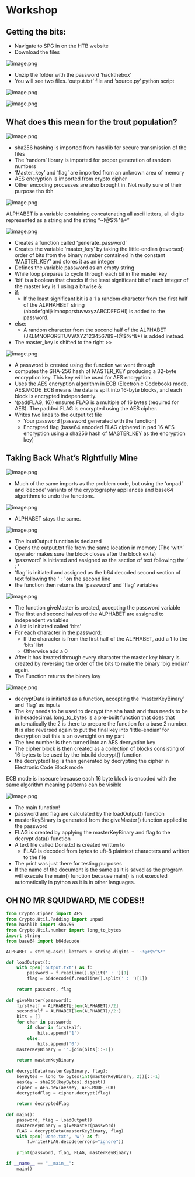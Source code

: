 # Workshop

## Getting the bits:

- Navigate to SPG in on the HTB website
- Download the files

![image.png](image.png)

- Unzip the folder with the password ‘hackthebox’
- You will see two files. ‘output.txt’ file and ‘source.py’ python script

![image.png](image%201.png)

![image.png](image%202.png)

## What does this mean for the trout population?

![image.png](image%203.png)

- sha256 hashing is imported from hashlib for secure transmission of the files
- The ‘random’ library is imported for proper generation of random numbers
- ‘Master_key’ and ‘flag’ are imported from an unknown area of memory
- AES encryption is imported from crypto cipher
- Other encoding processes are also brought in. Not really sure of their purpose tho tbh

![image.png](image%204.png)

ALPHABET is a variable containing concatenating  all ascii letters, all digits represented as a string and the string “~!@$%^&*”

![image.png](image%205.png)

- Creates a function called ‘generate_password’
- Creates the variable ‘master_key’ by taking the little-endian (reversed) order of bits from the binary number contained in the constant ‘MASTER_KEY’ and stores it as an integer
- Defines the variable password as an empty string
- While loop prepares to cycle through each bit in the master key
- ‘bit’ is a boolean that checks if the least significant bit of each integer of the master key is 1 using a bitwise &
- if:
    - If the least significant bit is a 1 a random character from the first half of the ALPHAHBET string (abcdefghijklmnopqrstuvwxyzABCDEFGHI) is added to the password.
- else:
    - A random character from the second half of the ALPHABET (JKLMNOPQRSTUVWXYZ123456789~!@$%^&*) is added instead.
- The master_key is shifted to the right >>

![image.png](image%206.png)

- A password is created using the function we went through
- computes the SHA-256 hash of MASTER_KEY producing a 32-byte encryption key. This key will be used for AES encryption.
- Uses the AES encryption algorithm in ECB (Electronic Codebook) mode. AES.MODE_ECB means the data is split into 16-byte blocks, and each block is encrypted independently.
- ‘(pad(FLAG, 16)) ensures FLAG is a multiple of 16 bytes (required for AES). The padded FLAG is encrypted using the AES cipher.
- Writes two lines to the output.txt file
    - Your password [password generated with the function]
    - Encrypted flag (base64 encoded FLAG ciphered in pad 16 AES encryption using a sha256 hash of MASTER_KEY as the encryption key)

## Taking Back What’s Rightfully Mine

![image.png](image%207.png)

- Much of the same imports as the problem code, but using the ‘unpad’ and ‘decode’ variants of the cryptography appliances and base64 algorithms to undo the functions.

![image.png](image%208.png)

- ALPHABET stays the same.

![image.png](image%209.png)

- The loudOutput function is declared
- Opens the output.txt file from the same location in memory 
(The ‘with’ operator makes sure the block closes after the block exits)
- ‘password’ is initiated and assigned as the section of text following the ‘ : ‘
- ‘flag’ is initiated and assigned as the b64 decoded second section of text following the ‘ : ‘ on the second line
- the function then returns the ‘password’ and ‘flag’ variables

![image.png](image%2010.png)

- The function giveMaster is created, accepting the password variable
- The first and second halves of the ALPHABET are assigned to independent variables
- A list is initiated called ‘bits’
- For each character in the password:
    - If the character is from the first half of the ALPHABET, add a 1 to the ‘bits’ list
    - Otherwise add a 0
- After It has iterated through every character the master key binary is created by reversing the order of the bits to make the binary ‘big endian’ again.
- The Function returns the binary key

![image.png](image%2011.png)

- decryptData is initiated as a function, accepting the ‘masterKeyBinary’ and ‘flag’ as inputs
- The key needs to be used to decrypt the sha hash and thus needs to be in hexadecimal. long_to_bytes is a pre-built function that does that automatically the 2 is there to prepare the function for a base 2 number. It is also reversed again to put the final key into ‘little-endian’ for decryption but this is an oversight on my part
- The hex number is then turned into an AES decryption key
- The cipher block is then created as a collection of blocks consisting of 16-bytes to be used by the inbuild decrypt() function
- the decryptedFlag is then generated by decrypting the cipher in Electronic Code Block mode

ECB mode is insecure because each 16 byte block is encoded with the same algorithm meaning patterns can be visible

![image.png](image%2012.png)

- The main function!
- password and flag are calculated by the loadOutput() function
- masterKeyBinary is generated from the giveMaster() function applied to the password
- FLAG is created by applying the masterKeyBinary and flag to the decrypt data() function
- A text file called Done.txt is created written to
    - FLAG is decoded from bytes to uft-8 plaintext characters and written to the file
- The print was just there for testing purposes
- If the name of the document is the same as it is saved as the program will execute the main() function because main() is not executed automatically in python as it is in other languages.

## OH NO MR SQUIDWARD, ME CODES!!

 

```python
from Crypto.Cipher import AES
from Crypto.Util.Padding import unpad
from hashlib import sha256
from Crypto.Util.number import long_to_bytes
import string
from base64 import b64decode

ALPHABET = string.ascii_letters + string.digits + '~!@#$%^&*'

def loadOutput():
    with open('output.txt') as f:
        password = f.readline().split(' : ')[1]
        flag = b64decode(f.readline().split(' : ')[1])
        
    return password, flag
    
def giveMaster(password):
    firstHalf = ALPHABET[:len(ALPHABET)//2]
    secondHalf = ALPHABET[len(ALPHABET)//2:]
    bits = []
    for char in password:
        if char in firstHalf:
            bits.append('1')
        else:
            bits.append('0')
    masterKeyBinary = ''.join(bits[::-1])
    
    return masterKeyBinary
    
def decryptData(masterKeyBinary, flag):
    keyBytes = long_to_bytes(int(masterKeyBinary, 2))[::-1]
    aesKey = sha256(keyBytes).digest()
    cipher = AES.new(aesKey, AES.MODE_ECB)
    decryptedFlag = cipher.decrypt(flag)
    
    return decryptedFlag
    
def main():
    password, flag = loadOutput()
    masterKeyBinary = giveMaster(password)
    FLAG = decryptData(masterKeyBinary, flag)
    with open('Done.txt', 'w') as f:
        f.write(FLAG.decode(errors="ignore"))
        
    print(password, flag, FLAG, masterKeyBinary)

if __name__ == "__main__":
    main()
```
